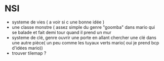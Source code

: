 # NSI
- systeme de vies ( a voir si c une bonne idée )
- une classe monstre ( assez simple du genre "goomba" dans mario qui se balade et fait demi tour quand il prend un mur
- systeme de clé, genre ouvrir une porte en allant chercher une clé dans une autre pièce( un peu comme les tuyaux verts mario( oui je prend bcp d'idées mario))
- trouver tilemap ? 
